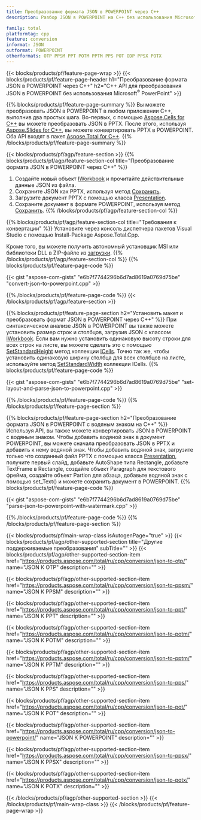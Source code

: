 ```yaml
---
title: Преобразование формата JSON в POWERPOINT через C++
description: Разбор JSON в POWERPOINT на C++ без использования Microsoft PowerPoint

family: total
platformtag: cpp
feature: conversion
informat: JSON
outformat: POWERPOINT
otherformats: OTP PPSM PPT POTM PPTM PPS POT ODP PPSX POTX
---
```

{{< blocks/products/pf/feature-page-wrap >}}
{{< blocks/products/pf/feature-page-header h1="Преобразование формата JSON в POWERPOINT через C++" h2="C++ API для преобразования JSON в POWERPOINT без использования Microsoft<sup>&reg;</sup> PowerPoint" >}}

{{% blocks/products/pf/feature-page-summary %}}
Вы можете преобразовать JSON в POWERPOINT в любом приложении C++, выполнив два простых шага. Во-первых, с помощью [Aspose.Cells for C++](https://products.aspose.com/cells/cpp/) вы можете преобразовать JSON в PPTX. После этого, используя [Aspose.Slides for C++](https://products.aspose.com/slides/cpp/), вы можете конвертировать PPTX в POWERPOINT. Оба API входят в пакет [Aspose.Total for C++](https://products.aspose.com/total/cpp/). 
{{% /blocks/products/pf/feature-page-summary  %}}

{{< blocks/products/pf/agp/feature-section >}}
{{% blocks/products/pf/agp/feature-section-col title="Преобразование формата JSON в POWERPOINT через C++" %}}
1. Создайте новый объект [IWorkbook](https://reference.aspose.com/cells/cpp/class/aspose.cells.i_workbook) и прочитайте действительные данные JSON из файла.
2. Сохраните JSON как PPTX, используя метод [Сохранить](https://reference.aspose.com/cells/cpp/class/aspose.cells.i_workbook#a9460f52a2dec8f4bf623a4905167d997).
3. Загрузите документ PPTX с помощью класса [Presentation](https://reference.aspose.com/slides/cpp/class/aspose.slides.presentation).
4. Сохраните документ в формате POWERPOINT, используя метод [Сохранить](https://reference.aspose.com/slides/cpp/class/aspose.slides.presentation#afcd59ec697bf05c10f78c3869de2ec9e).
{{% /blocks/products/pf/agp/feature-section-col %}}

{{% blocks/products/pf/agp/feature-section-col title="Требования к конвертации" %}}
Установите через консоль диспетчера пакетов Visual Studio с помощью Install-Package Aspose.Total.Cpp.

Кроме того, вы можете получить автономный установщик MSI или библиотеки DLL в ZIP-файле из [загрузки](https://releases.aspose.comtotal/cpp).
{{% /blocks/products/pf/agp/feature-section-col %}}
{{% blocks/products/pf/feature-page-code %}}

{{< gist "aspose-com-gists" "e6b7f7744296b6d7ad8619a0769d75be" "convert-json-to-powerpoint.cpp" >}}



{{% /blocks/products/pf/feature-page-code %}}
{{< /blocks/products/pf/agp/feature-section >}}

{{% blocks/products/pf/feature-page-section  h2="Установить макет и преобразовать формат JSON в POWERPOINT через C++" %}}
При синтаксическом анализе JSON в POWERPOINT вы также можете установить размер строк и столбцов, загрузив JSON с классом [IWorkbook](https://reference.aspose.com/cells/cpp/class/aspose.cells.i_workbook). Если вам нужно установить одинаковую высоту строки для всех строк на листе, вы можете сделать это с помощью [SetStandardHeight](https://reference.aspose.com/cells/cpp/class/aspose.cells.i_cell#a0b79a3163e2b601aa1b6a6a1e3f1467f ) метод коллекции [ICells](https://reference.aspose.com/cells/cpp/class/aspose.cells.i_cell). Точно так же, чтобы установить одинаковую ширину столбца для всех столбцов на листе, используйте метод [SetStandardWidth](https://reference.aspose.com/cells/cpp/class/aspose.cells.i_cell#a48f5dbccc3bf4bb9e6e882094b500bd7) коллекции ICells.
{{% blocks/products/pf/feature-page-code %}}

{{< gist "aspose-com-gists" "e6b7f7744296b6d7ad8619a0769d75be" "set-layout-and-parse-json-to-powerpoint.cpp" >}}

{{% /blocks/products/pf/feature-page-code  %}}
{{% /blocks/products/pf/feature-page-section %}}

{{% blocks/products/pf/feature-page-section  h2="Преобразование формата JSON в POWERPOINT с водяным знаком на C++" %}}
Используя API, вы также можете конвертировать JSON в POWERPOINT с водяным знаком. Чтобы добавить водяной знак в документ POWERPOINT, вы можете сначала преобразовать JSON в PPTX и добавить к нему водяной знак. Чтобы добавить водяной знак, загрузите только что созданный файл PPTX с помощью класса [Presentation](https://reference.aspose.com/slides/cpp/class/aspose.slides.presentation), получите первый слайд, добавьте AutoShape типа Rectangle, добавьте TextFrame в Rectangle, создайте объект Paragraph для текстового фрейма, создайте объект Partion для абзаца, добавьте водяной знак с помощью set_Text() и можете сохранить документ в POWERPOINT.
{{% blocks/products/pf/feature-page-code %}}

{{< gist "aspose-com-gists" "e6b7f7744296b6d7ad8619a0769d75be" "parse-json-to-powerpoint-with-watermark.cpp" >}}

{{% /blocks/products/pf/feature-page-code  %}}
{{% /blocks/products/pf/feature-page-section %}}

{{< blocks/products/pf/main-wrap-class isAutogenPage="true" >}}
{{< blocks/products/pf/agp/other-supported-section title="Другие поддерживаемые преобразования" subTitle="" >}}
{{< blocks/products/pf/agp/other-supported-section-item href="https://products.aspose.com/total/ru/cpp/conversion/json-to-otp/" name="JSON К OTP" description="" >}}

{{< blocks/products/pf/agp/other-supported-section-item href="https://products.aspose.com/total/ru/cpp/conversion/json-to-ppsm/" name="JSON К PPSM" description="" >}}

{{< blocks/products/pf/agp/other-supported-section-item href="https://products.aspose.com/total/ru/cpp/conversion/json-to-ppt/" name="JSON К PPT" description="" >}}

{{< blocks/products/pf/agp/other-supported-section-item href="https://products.aspose.com/total/ru/cpp/conversion/json-to-potm/" name="JSON К POTM" description="" >}}

{{< blocks/products/pf/agp/other-supported-section-item href="https://products.aspose.com/total/ru/cpp/conversion/json-to-pptm/" name="JSON К PPTM" description="" >}}

{{< blocks/products/pf/agp/other-supported-section-item href="https://products.aspose.com/total/ru/cpp/conversion/json-to-pps/" name="JSON К PPS" description="" >}}

{{< blocks/products/pf/agp/other-supported-section-item href="https://products.aspose.com/total/ru/cpp/conversion/json-to-pot/" name="JSON К POT" description="" >}}

{{< blocks/products/pf/agp/other-supported-section-item href="https://products.aspose.com/total/ru/cpp/conversion/json-to-powerpoint/" name="JSON К POWERPOINT" description="" >}}

{{< blocks/products/pf/agp/other-supported-section-item href="https://products.aspose.com/total/ru/cpp/conversion/json-to-ppsx/" name="JSON К PPSX" description="" >}}

{{< blocks/products/pf/agp/other-supported-section-item href="https://products.aspose.com/total/ru/cpp/conversion/json-to-potx/" name="JSON К POTX" description="" >}}


{{< /blocks/products/pf/agp/other-supported-section >}}
{{< /blocks/products/pf/main-wrap-class >}}
{{< /blocks/products/pf/feature-page-wrap >}}